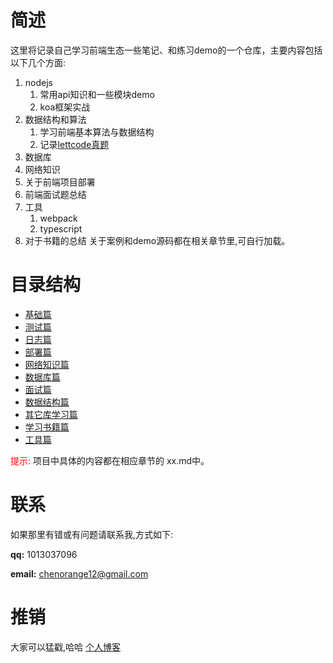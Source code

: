 # 简述
这里将记录自己学习前端生态一些笔记、和练习demo的一个仓库，主要内容包括以下几个方面:
  1. nodejs
     1. 常用api知识和一些模块demo
     2. koa框架实战
  2. 数据结构和算法
     1. 学习前端基本算法与数据结构
     2. 记录[lettcode真题](./lettcode)
  3. 数据库
  4. 网络知识
  5. 关于前端项目部署
  6. 前端面试题总结
  7. 工具
     1. webpack
     2. typescript
  8. 对于书籍的总结 
关于案例和demo源码都在相关章节里,可自行加载。
# 目录结构
- [基础篇](./nodejs-basic/)
- [测试篇](./test/) 
- [日志篇](./logs/) 
- [部署篇](./deployment/note.md) 
- [网络知识篇](./network/basic.md)
- [数据库篇](./sql/)
- [面试篇](./interview/)
- [数据结构篇](./lettcode/)
- [其它库学习篇](./other-library/)
- [学习书籍篇](./books/)
- [工具篇](./tools/)


<font color='#ff0000'>提示:</font> 项目中具体的内容都在相应章节的 xx.md中。

# 联系
如果那里有错或有问题请联系我,方式如下:

**qq:** 1013037096

**email:** chenorange12@gmail.com

# 推销
大家可以猛戳,哈哈
[个人博客](https://blog.ccwgs.top)
